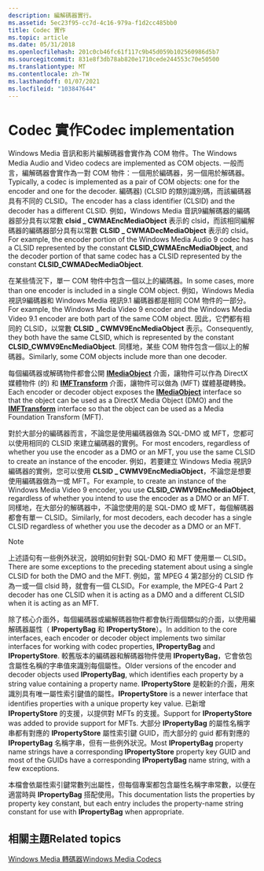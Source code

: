 ```yaml
---
description: 編解碼器實行。
ms.assetid: 5ec23f95-cc7d-4c16-979a-f1d2cc485bb0
title: Codec 實作
ms.topic: article
ms.date: 05/31/2018
ms.openlocfilehash: 201c0cb46fc61f117c9b45d059b102560986d5b7
ms.sourcegitcommit: 831e8f3db78ab820e1710cede244553c70e50500
ms.translationtype: MT
ms.contentlocale: zh-TW
ms.lasthandoff: 01/07/2021
ms.locfileid: "103847644"
---
```

# <a name="codec-implementation"></a><span data-ttu-id="671e6-103">Codec 實作</span><span class="sxs-lookup"><span data-stu-id="671e6-103">Codec implementation</span></span>

<span data-ttu-id="671e6-104">Windows Media 音訊和影片編解碼器會實作為 COM 物件。</span><span class="sxs-lookup"><span data-stu-id="671e6-104">The Windows Media Audio and Video codecs are implemented as COM objects.</span></span> <span data-ttu-id="671e6-105">一般而言，編解碼器會實作為一對 COM 物件：一個用於編碼器，另一個用於解碼器。</span><span class="sxs-lookup"><span data-stu-id="671e6-105">Typically, a codec is implemented as a pair of COM objects: one for the encoder and one for the decoder.</span></span> <span data-ttu-id="671e6-106">編碼器)  (CLSID 的類別識別碼，而該編碼器具有不同的 CLSID。</span><span class="sxs-lookup"><span data-stu-id="671e6-106">The encoder has a class identifier (CLSID) and the decoder has a different CLSID.</span></span> <span data-ttu-id="671e6-107">例如，Windows Media 音訊9編解碼器的編碼器部分具有以常數 **clsid \_ CWMAEncMediaObject** 表示的 clsid，而該相同編解碼器的編碼器部分具有以常數 **CLSID \_ CWMADecMediaObject** 表示的 clsid。</span><span class="sxs-lookup"><span data-stu-id="671e6-107">For example, the encoder portion of the Windows Media Audio 9 codec has a CLSID represented by the constant **CLSID\_CWMAEncMediaObject**, and the decoder portion of that same codec has a CLSID represented by the constant **CLSID\_CWMADecMediaObject**.</span></span>

<span data-ttu-id="671e6-108">在某些情況下，單一 COM 物件中包含一個以上的編碼器。</span><span class="sxs-lookup"><span data-stu-id="671e6-108">In some cases, more than one encoder is included in a single COM object.</span></span> <span data-ttu-id="671e6-109">例如，Windows Media 視訊9編碼器和 Windows Media 視訊9.1 編碼器都是相同 COM 物件的一部分。</span><span class="sxs-lookup"><span data-stu-id="671e6-109">For example, the Windows Media Video 9 encoder and the Windows Media Video 9.1 encoder are both part of the same COM object.</span></span> <span data-ttu-id="671e6-110">因此，它們都有相同的 CLSID，以常數 **CLSID \_ CWMV9EncMediaObject** 表示。</span><span class="sxs-lookup"><span data-stu-id="671e6-110">Consequently, they both have the same CLSID, which is represented by the constant **CLSID\_CWMV9EncMediaObject**.</span></span> <span data-ttu-id="671e6-111">同樣地，某些 COM 物件包含一個以上的解碼器。</span><span class="sxs-lookup"><span data-stu-id="671e6-111">Similarly, some COM objects include more than one decoder.</span></span>

<span data-ttu-id="671e6-112">每個編碼器或解碼物件都會公開 [**IMediaObject**](/previous-versions/ms785953%28v%3dvs.85%29) 介面，讓物件可以作為 DirectX 媒體物件 (的) 和 [**IMFTransform**](/windows/desktop/api/mftransform/nn-mftransform-imftransform) 介面，讓物件可以做為 (MFT) 媒體基礎轉換。</span><span class="sxs-lookup"><span data-stu-id="671e6-112">Each encoder or decoder object exposes the [**IMediaObject**](/previous-versions/ms785953%28v%3dvs.85%29) interface so that the object can be used as a DirectX Media Object (DMO) and the [**IMFTransform**](/windows/desktop/api/mftransform/nn-mftransform-imftransform) interface so that the object can be used as a Media Foundation Transform (MFT).</span></span>

<span data-ttu-id="671e6-113">對於大部分的編碼器而言，不論您是使用編碼器做為 SQL-DMO 或 MFT，您都可以使用相同的 CLSID 來建立編碼器的實例。</span><span class="sxs-lookup"><span data-stu-id="671e6-113">For most encoders, regardless of whether you use the encoder as a DMO or an MFT, you use the same CLSID to create an instance of the encoder.</span></span> <span data-ttu-id="671e6-114">例如，若要建立 Windows Media 視訊9編碼器的實例，您可以使用 **CLSID \_ CWMV9EncMediaObject**，不論您是想要使用編碼器做為一或 MFT。</span><span class="sxs-lookup"><span data-stu-id="671e6-114">For example, to create an instance of the Windows Media Video 9 encoder, you use **CLSID\_CWMV9EncMediaObject**, regardless of whether you intend to use the encoder as a DMO or an MFT.</span></span> <span data-ttu-id="671e6-115">同樣地，在大部分的解碼器中，不論您使用的是 SQL-DMO 或 MFT，每個解碼器都會有單一 CLSID。</span><span class="sxs-lookup"><span data-stu-id="671e6-115">Similarly, for most decoders, each decoder has a single CLSID regardless of whether you use the decoder as a DMO or an MFT.</span></span>

> [!Note]  
> <span data-ttu-id="671e6-116">上述語句有一些例外狀況，說明如何針對 SQL-DMO 和 MFT 使用單一 CLSID。</span><span class="sxs-lookup"><span data-stu-id="671e6-116">There are some exceptions to the preceding statement about using a single CLSID for both the DMO and the MFT.</span></span> <span data-ttu-id="671e6-117">例如，當 MPEG 4 第2部分的 CLSID 作為一或一個 clsid 時，就會有一個 CLSID。</span><span class="sxs-lookup"><span data-stu-id="671e6-117">For example, the MPEG-4 Part 2 decoder has one CLSID when it is acting as a DMO and a different CLSID when it is acting as an MFT.</span></span>

 

<span data-ttu-id="671e6-118">除了核心介面外，每個編碼器或編解碼器物件都會執行兩個類似的介面，以使用編解碼器屬性（ **IPropertyBag** 和 **IPropertyStore**）。</span><span class="sxs-lookup"><span data-stu-id="671e6-118">In addition to the core interfaces, each encoder or decoder object implements two similar interfaces for working with codec properties, **IPropertyBag** and **IPropertyStore**.</span></span> <span data-ttu-id="671e6-119">較舊版本的編碼器和解碼器物件使用 **IPropertyBag**，它會依包含屬性名稱的字串值來識別每個屬性。</span><span class="sxs-lookup"><span data-stu-id="671e6-119">Older versions of the encoder and decoder objects used **IPropertyBag**, which identifies each property by a string value containing a property name.</span></span> <span data-ttu-id="671e6-120">**IPropertyStore** 是較新的介面，用來識別具有唯一屬性索引鍵值的屬性。</span><span class="sxs-lookup"><span data-stu-id="671e6-120">**IPropertyStore** is a newer interface that identifies properties with a unique property key value.</span></span> <span data-ttu-id="671e6-121">已新增 **IPropertyStore** 的支援，以提供對 MFTs 的支援。</span><span class="sxs-lookup"><span data-stu-id="671e6-121">Support for **IPropertyStore** was added to provide support for MFTs.</span></span> <span data-ttu-id="671e6-122">大部分 **IPropertyBag** 的屬性名稱字串都有對應的 **IPropertyStore** 屬性索引鍵 GUID，而大部分的 guid 都有對應的 **IPropertyBag** 名稱字串，但有一些例外狀況。</span><span class="sxs-lookup"><span data-stu-id="671e6-122">Most **IPropertyBag** property name strings have a corresponding **IPropertyStore** property key GUID and most of the GUIDs have a corresponding **IPropertyBag** name string, with a few exceptions.</span></span>

<span data-ttu-id="671e6-123">本檔會依屬性索引鍵常數列出屬性，但每個專案都包含屬性名稱字串常數，以便在適當時與 **IPropertyBag** 搭配使用。</span><span class="sxs-lookup"><span data-stu-id="671e6-123">This documentation lists the properties by property key constant, but each entry includes the property-name string constant for use with **IPropertyBag** when appropriate.</span></span>

## <a name="related-topics"></a><span data-ttu-id="671e6-124">相關主題</span><span class="sxs-lookup"><span data-stu-id="671e6-124">Related topics</span></span>

[<span data-ttu-id="671e6-125">Windows Media 轉碼器</span><span class="sxs-lookup"><span data-stu-id="671e6-125">Windows Media Codecs</span></span>](windows-media-codecs.md)
